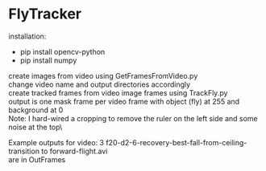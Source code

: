 # FlyTracker

installation:
  * pip install opencv-python
  * pip install numpy

create images from video using GetFramesFromVideo.py\
  change video name and output directories accordingly\
create tracked frames from video image frames using TrackFly.py\
  output is one mask frame per video frame with object (fly) at 255 and background at 0\
  Note: I hard-wired a cropping to remove the ruler on the left side and some noise at the top\
  
Example outputs for video: 3 f20-d2-6-recovery-best-fall-from-ceiling-transition to forward-flight.avi\
are in OutFrames
